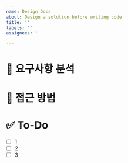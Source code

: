 ```yaml
---
name: Design Docs
about: Design a solution before writing code
title: ''
labels: ''
assignees: ''

---
```


# 📝 요구사항 분석

# 🎯 접근 방법

# ✅ To-Do

- [ ]  1
- [ ]  2
- [ ]  3
